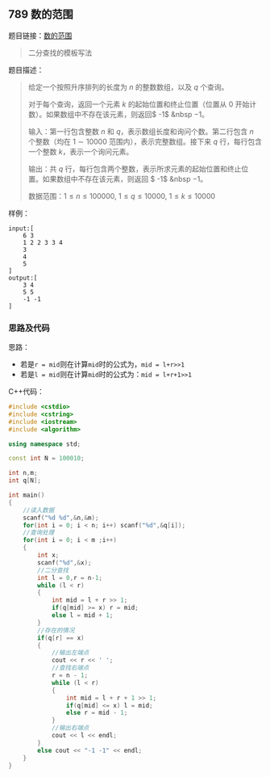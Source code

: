 <!--
 * @Description: 
 * @Author: fengxb
 * @Date: 2022-02-18 17:03:41
 * @LastEditor: fengxb
 * @LastEditTime: 2022-02-20 13:03:17
-->
## 789 数的范围

题目链接：[数的范围](https://www.acwing.com/problem/content/791/)

> 二分查找的模板写法

题目描述：
> 给定一个按照升序排列的长度为 $n$ 的整数数组，以及 $q$ 个查询。
> 
> 对于每个查询，返回一个元素 $k$ 的起始位置和终止位置（位置从 $0$ 开始计数）。如果数组中不存在该元素，则返回$ -1$ &nbsp $-1$。
>
> 输入：第一行包含整数 $n$ 和 $q$，表示数组长度和询问个数。第二行包含 $n$ 个整数（均在 $1∼10000$ 范围内），表示完整数组。接下来 $q$ 行，每行包含一个整数 $k$，表示一个询问元素。
>
> 输出：共 $q$ 行，每行包含两个整数，表示所求元素的起始位置和终止位置。如果数组中不存在该元素，则返回 $ -1$ &nbsp $-1$。
>
> 数据范围：$1 \leq n \leq 100000$, $1 \leq q \leq 10000$, $1 \leq k \leq 10000$

样例：

```text
input:[
    6 3
    1 2 2 3 3 4
    3
    4
    5
]
output:[
    3 4
    5 5
    -1 -1
]
```

### 思路及代码

思路：

- 若是`r = mid`则在计算`mid`时的公式为，`mid = l+r>>1`
- 若是`l = mid`则在计算`mid`时的公式为：`mid = l+r+1>>1`

C++代码：

```C++
#include <cstdio>
#include <cstring>
#include <iostream>
#include <algorithm>

using namespace std;

const int N = 100010;

int n,m;
int q[N];

int main()
{
    //读入数据
    scanf("%d %d",&n,&m);
    for(int i = 0; i < n; i++) scanf("%d",&q[i]);
    //查询处理
    for(int i = 0; i < m ;i++)
    {
        int x;
        scanf("%d",&x);
        //二分查找
        int l = 0,r = n-1;
        while (l < r)
        {
            int mid = l + r >> 1;
            if(q[mid] >= x) r = mid;
            else l = mid + 1;
        }
        //存在的情况
        if(q[r] == x)
        {
            //输出左端点
            cout << r << ' ';
            //查找右端点
            r = n - 1;
            while (l < r)
            {
                int mid = l + r + 1 >> 1;
                if(q[mid] <= x) l = mid;
                else r = mid - 1;
            }
            //输出右端点
            cout << l << endl;
        }
        else cout << "-1 -1" << endl;
    }
}
```
